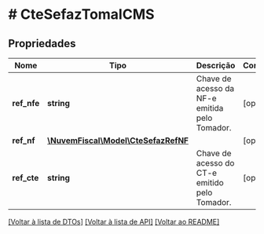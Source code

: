 # # CteSefazTomaICMS

## Propriedades

Nome | Tipo | Descrição | Comentários
------------ | ------------- | ------------- | -------------
**ref_nfe** | **string** | Chave de acesso da NF-e emitida pelo Tomador. | [optional]
**ref_nf** | [**\NuvemFiscal\Model\CteSefazRefNF**](CteSefazRefNF.md) |  | [optional]
**ref_cte** | **string** | Chave de acesso do CT-e emitido pelo Tomador. | [optional]

[[Voltar à lista de DTOs]](../../README.md#models) [[Voltar à lista de API]](../../README.md#endpoints) [[Voltar ao README]](../../README.md)
